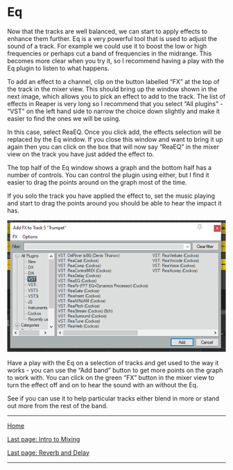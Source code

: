 # Eq

Now that the tracks are well balanced, we can start to apply effects to enhance them further. Eq is a very powerful tool that is used to adjust the sound of a track. For example we could use it to boost the low or high frequencies or perhaps cut a band of frequencies in the midrange.
This becomes more clear when you try it, so I recommend having a play with the Eq plugin to listen to what happens.

To add an effect to a channel, clip on the button labelled “FX” at the top of the track in the mixer view. This should bring up the window shown in the next image, which allows you to pick an effect to add to the track.
The list of effects in Reaper is very long so I recommend that you select “All plugins” - “VST” on the left hand side to narrow the choice down slightly and make it easier to find the ones we will be using.

In this case, select ReaEQ. Once you click add, the effects selection will be replaced by the Eq window. If you close this window and want to bring it up again then you can click on the box that will now say “ReaEQ” in the mixer view on the track you have just added the effect to.

The top half of the Eq window shows a graph and the bottom half has a number of controls. You can control the plugin using either, but I find it easier to drag the points around on the graph most of the time.

If you solo the track you have applied the effect to, set the music playing and start to drag the points around you should be able to hear the impact it has.

![Insert plugin](../images/insert-plugin.png)

Have a play with the Eq on a selection of tracks and get used to the way it works - you can use the “Add band” button to get more points on the graph to work with.
You can click on the green “FX” button in the mixer view to turn the effect off and on to hear the sound with an without the Eq.

See if you can use it to help particular tracks either blend in more or stand out more from the rest of the band.

---

[Home](../README.md)

[Last page: Intro to Mixing](00-intro-to-mixing.md)

[Last page: Reverb and Delay](01-reverb-delay.md)

---
